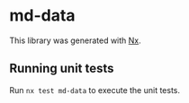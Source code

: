 # md-data

This library was generated with [Nx](https://nx.dev).

## Running unit tests

Run `nx test md-data` to execute the unit tests.
